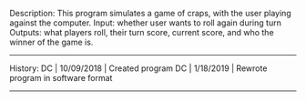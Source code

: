 Description: This program simulates a game of craps, with the user playing against the computer.
Input: whether user wants to roll again during turn
Outputs: what players roll, their turn score, current score, and who the winner of the game is.
*******************************************************************
History:
DC | 10/09/2018 | Created program
DC | 1/18/2019  | Rewrote program in software format
*******************************************************************

